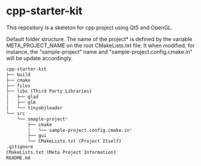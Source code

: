 ﻿cpp-starter-kit
==================

This repository is a skeleton for cpp project using Qt5 and OpenGL.

Default folder structure. The name of the project* is defined by the variable META_PROJECT_NAME on the root CMakeLists.txt file. It when modified, for instance, the "sample-project" name and  "sample-project.config.cmake.in" will be update accordingly.

```bash
cpp-starter-kit
├── build
├── cmake
├── files
├── libs (Third Party Libraries)
│   ├── glad
│   ├── glm
│   └── tinyobjloader
└── src
    └── smaple-project*
        ├── cmake
        │   └── sample-project.config.cmake.in*
        ├── gui
        └── CMakeLists.txt (Project Itself)
.gitignore
CMakeLists.txt (Meta Project Information)
README.md
```
